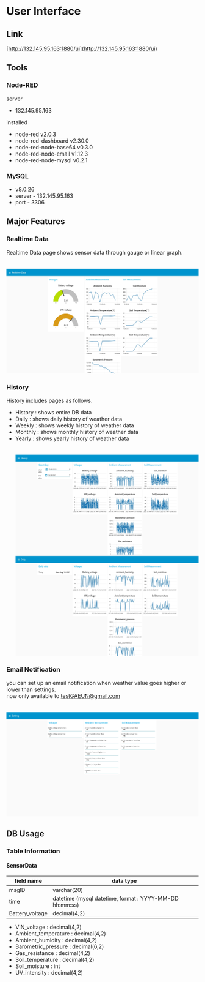 # User Interface


## Link


[http://132.145.95.163:1880/ui](http://132.145.95.163:1880/ui) 

## Tools


### Node-RED

server

- 132.145.95.163

installed

- node-red v2.0.3
- node-red-dashboard v2.30.0
- node-red-node-base64 v0.3.0
- node-red-node-email v1.12.3
- node-red-node-mysql v0.2.1

### MySQL

- v8.0.26
- server - 132.145.95.163
- port - 3306

## Major Features


### Realtime Data
Realtime Data page shows sensor data through gauge or linear graph.<br><br><br>
![realtime](./img/realtime.jpg)

### History
History includes pages as follows.
- History : shows entire DB data
- Daily : shows daily history of weather data
- Weekly : shows weekly history of weather data
- Monthly : shows monthly history of weather data
- Yearly : shows yearly history of weather data<br><br><br>
![History](./img/history.jpg)<br>
![Daily](./img/daily.jpg)<br>

### Email Notification
you can set up an email notification when weather value goes higher or lower than settings.<br>
now only available to testGAEUN@gmail.com<br><br><br>
![settings](./img/setting.jpg)


## DB Usage

### Table Information
#### SensorData
|field name|data type|
|----------|---------|
| msgID | varchar(20) |
| time | datetime (mysql datetime, format : YYYY-MM-DD hh:mm:ss) |
| Battery_voltage | decimal(4,2) |
- VIN_voltage : decimal(4,2)
- Ambient_temperature : decimal(4,2)
- Ambient_humidity : decimal(4,2)
- Barometric_pressure : decimal(6,2)
- Gas_resistance : decimal(4,2)
- Soil_temperature : decimal(4,2)
- Soil_moisture : int
- UV_intensity : decimal(4,2)
